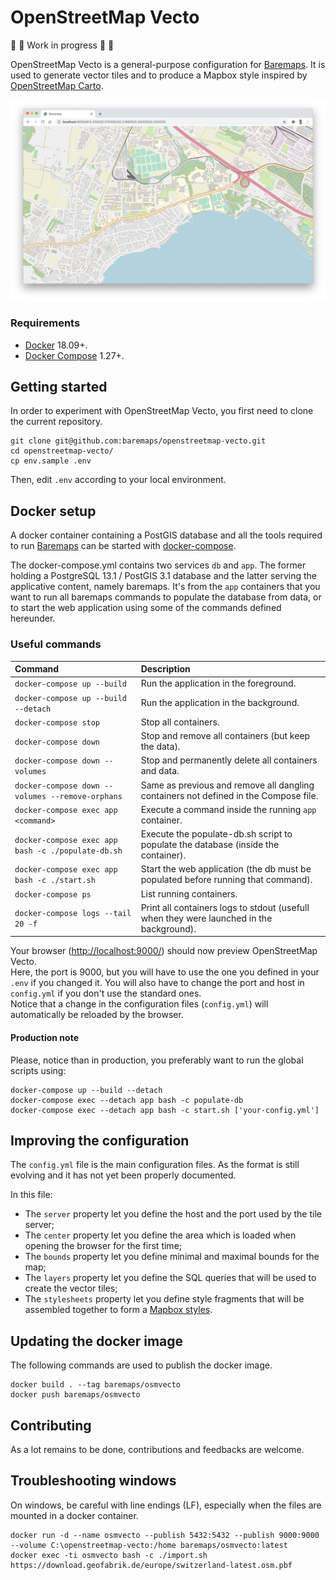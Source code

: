 # OpenStreetMap Vecto

🚧 🚧 Work in progress 🚧 🚧

OpenStreetMap Vecto is a general-purpose configuration for [Baremaps](https://github.com/baremaps/baremaps).
It is used to generate vector tiles and to produce a Mapbox style inspired by [OpenStreetMap Carto](https://github.com/gravitystorm/openstreetmap-carto).

![OpenStreetMap Vecto](screenshot.png)

### Requirements

* [Docker](https://www.docker.com/) 18.09+.
* [Docker Compose](https://docs.docker.com/compose/) 1.27+.

## Getting started

In order to experiment with OpenStreetMap Vecto, you first need to clone the current repository.

```
git clone git@github.com:baremaps/openstreetmap-vecto.git
cd openstreetmap-vecto/
cp env.sample .env
```
Then, edit `.env` according to your local environment.

## Docker setup

A docker container containing a PostGIS database and all the tools required to run [Baremaps](https://github.com/baremaps/baremaps) can be started with [docker-compose](https://docs.docker.com/compose/).

The docker-compose.yml contains two services `db` and `app`. The former holding a PostgreSQL 13.1 / PostGIS 3.1 database and the latter serving the applicative content, namely baremaps. It's from the `app` containers that you want to run all baremaps commands to populate the database from data, or to start the web application using some of the commands defined hereunder.

### Useful commands

Command                                             | Description
:---------------------------------------            | :--------------------------------------------------
`docker-compose up --build`                         | Run the application in the foreground.
`docker-compose up --build --detach`                | Run the application in the background.
`docker-compose stop`                               | Stop all containers.
`docker-compose down`                               | Stop and remove all containers (but keep the data).
`docker-compose down --volumes`                     | Stop and permanently delete all containers and data.
`docker-compose down --volumes --remove-orphans`    | Same as previous and remove all dangling containers not defined in the Compose file.
`docker-compose exec app <command>`                 | Execute a command inside the running `app` container.
`docker-compose exec app bash -c ./populate-db.sh`  | Execute the populate-db.sh script to populate the database (inside the container).
`docker-compose exec app bash -c ./start.sh`        | Start the web application (the db must be populated before running that command).
`docker-compose ps`                                 | List running containers.
`docker-compose logs --tail 20 -f`                  | Print all containers logs to stdout (usefull when they were launched in the background).


Your browser ([http://localhost:9000/](http://localhost:9000/)) should now preview OpenStreetMap Vecto.     
Here, the port is 9000, but you will have to use the one you defined in your `.env` if you changed it. You will also have to change the port and host in `config.yml` if you don't use the standard ones.    
Notice that a change in the configuration files (`config.yml`) will automatically be reloaded by the browser.    
#### Production note

Please, notice than in production, you preferably want to run the global scripts using:    

```
docker-compose up --build --detach   
docker-compose exec --detach app bash -c populate-db    
docker-compose exec --detach app bash -c start.sh ['your-config.yml']
```

## Improving the configuration

The `config.yml` file is the main configuration files.
As the format is still evolving and it has not yet been properly documented.

In this file:
- The `server` property let you define the host and the port used by the tile server;
- The `center` property let you define the area which is loaded when opening the browser for the first time;
- The `bounds` property let you define minimal and maximal bounds for the map;
- The `layers` property let you define the SQL queries that will be used to create the vector tiles;
- The `stylesheets` property let you define style fragments that will be assembled together to form a [Mapbox styles](https://docs.mapbox.com/mapbox-gl-js/style-spec/).

## Updating the docker image

The following commands are used to publish the docker image.

```
docker build . --tag baremaps/osmvecto
docker push baremaps/osmvecto
```

## Contributing

As a lot remains to be done, contributions and feedbacks are welcome. 

## Troubleshooting windows

On windows, be careful with line endings (LF), especially when the files are mounted in a docker container.

```
docker run -d --name osmvecto --publish 5432:5432 --publish 9000:9000 --volume C:\openstreetmap-vecto:/home baremaps/osmvecto:latest
docker exec -ti osmvecto bash -c ./import.sh https://download.geofabrik.de/europe/switzerland-latest.osm.pbf
```